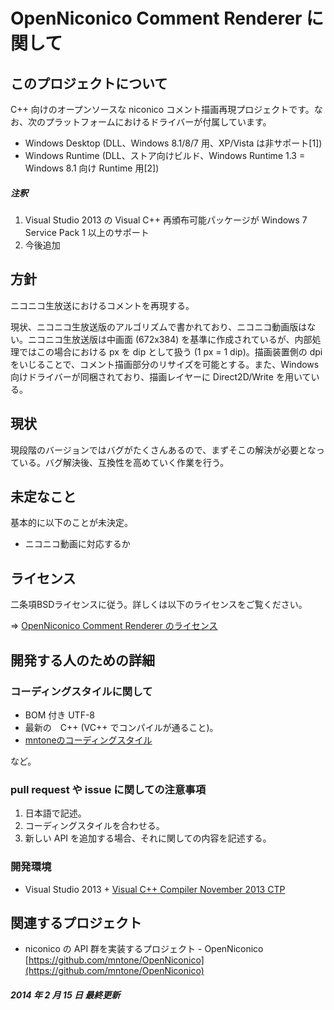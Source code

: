 ﻿# OpenNiconico Comment Renderer に関して

## このプロジェクトについて
C++ 向けのオープンソースな niconico コメント描画再現プロジェクトです。なお、次のプラットフォームにおけるドライバーが付属しています。

- Windows Desktop (DLL、Windows 8.1/8/7 用、XP/Vista は非サポート[1])
- Windows Runtime (DLL、ストア向けビルド、Windows Runtime 1.3 = Windows 8.1 向け Runtime 用[2])

##### 注釈
1. Visual Studio 2013 の Visual C++ 再頒布可能パッケージが Windows 7 Service Pack 1 以上のサポート
2. 今後追加


## 方針
ニコニコ生放送におけるコメントを再現する。

現状、ニコニコ生放送版のアルゴリズムで書かれており、ニコニコ動画版はない。ニコニコ生放送版は中画面 (672x384) を基準に作成されているが、内部処理ではこの場合における px を dip として扱う (1 px = 1 dip)。描画装置側の dpi をいじることで、コメント描画部分のリサイズを可能とする。また、Windows 向けドライバーが同梱されており、描画レイヤーに Direct2D/Write を用いている。


## 現状
現段階のバージョンではバグがたくさんあるので、まずそこの解決が必要となっている。バグ解決後、互換性を高めていく作業を行う。

## 未定なこと
基本的に以下のことが未決定。

- ニコニコ動画に対応するか


## ライセンス
二条項BSDライセンスに従う。詳しくは以下のライセンスをご覧ください。

⇒ [OpenNiconico Comment Renderer のライセンス](./license.md)


## 開発する人のための詳細

### コーディングスタイルに関して
- BOM 付き UTF-8
- 最新の　C++ (VC++ でコンパイルが通ること)。
- [mntoneのコーディングスタイル](//gist.github.com/mntone/7513279)

など。

### pull request や issue に関しての注意事項
1. 日本語で記述。
2. コーディングスタイルを合わせる。
3. 新しい API を追加する場合、それに関しての内容を記述する。

### 開発環境
- Visual Studio 2013 + [Visual C++ Compiler November 2013 CTP](http://www.microsoft.com/en-us/download/details.aspx?id=41151)


## 関連するプロジェクト
- niconico の API 群を実装するプロジェクト - OpenNiconico
	[https://github.com/mntone/OpenNiconico](https://github.com/mntone/OpenNiconico)

##### 2014 年 2 月 15 日 最終更新